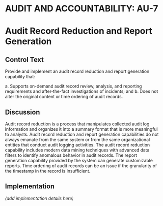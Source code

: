 # AUDIT AND ACCOUNTABILITY: AU-7
# Audit Record Reduction and Report Generation

## Control Text

Provide and implement an audit record reduction and report generation capability that:

a. Supports on-demand audit record review, analysis, and reporting requirements and after-the-fact investigations of incidents; and
b. Does not alter the original content or time ordering of audit records.

## Discussion

Audit record reduction is a process that manipulates collected audit log information and organizes it into a summary format that is more meaningful to analysts. Audit record reduction and report generation capabilities do not always emanate from the same system or from the same organizational entities that conduct audit logging activities. The audit record reduction capability includes modern data mining techniques with advanced data filters to identify anomalous behavior in audit records. The report generation capability provided by the system can generate customizable reports. Time ordering of audit records can be an issue if the granularity of the timestamp in the record is insufficient.

## Implementation

_(add implementation details here)_